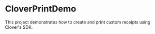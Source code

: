 # CloverPrintDemo
This project demonstrates how to create and print custom receipts using Clover's SDK.
